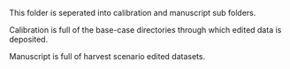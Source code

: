 This folder is seperated into calibration and manuscript sub folders.

Calibration is full of the base-case directories through which edited data is deposited. 

Manuscript is full of  harvest scenario edited datasets. 